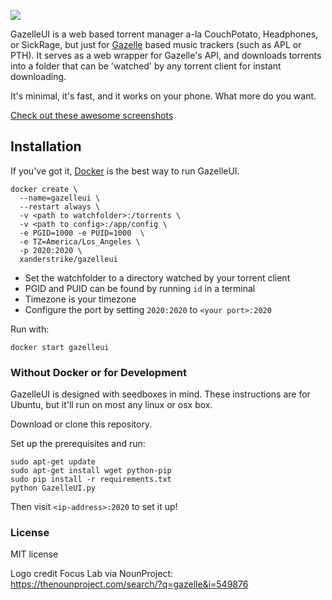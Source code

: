 ![](https://i.imgur.com/rRBAXAU.png)

GazelleUI is a web based torrent manager a-la CouchPotato, Headphones, or SickRage, but just for [Gazelle](https://github.com/WhatCD/Gazelle) based music trackers (such as APL or PTH). It serves as a web wrapper for Gazelle's API, and downloads torrents into a folder that can be 'watched' by any torrent client for instant downloading.

It's minimal, it's fast, and it works on your phone. What more do you want.

[Check out these awesome screenshots](https://imgur.com/a/fZysf)

## Installation

If you've got it, [Docker](https://www.docker.com/) is the best way to run GazelleUI.

    docker create \
      --name=gazelleui \
      --restart always \
      -v <path to watchfolder>:/torrents \
      -v <path to config>:/app/config \
      -e PGID=1000 -e PUID=1000  \
      -e TZ=America/Los_Angeles \
      -p 2020:2020 \
      xanderstrike/gazelleui

* Set the watchfolder to a directory watched by your torrent client
* PGID and PUID can be found by running `id` in a terminal
* Timezone is your timezone
* Configure the port by setting `2020:2020` to `<your port>:2020`

Run with:

    docker start gazelleui

### Without Docker or for Development

GazelleUI is designed with seedboxes in mind. These instructions are for Ubuntu, but it'll run on most any linux or osx box.

Download or clone this repository.

Set up the prerequisites and run:

    sudo apt-get update
    sudo apt-get install wget python-pip
    sudo pip install -r requirements.txt
    python GazelleUI.py


Then visit `<ip-address>:2020` to set it up!

### License

MIT license

Logo credit Focus Lab via NounProject: https://thenounproject.com/search/?q=gazelle&i=549876
